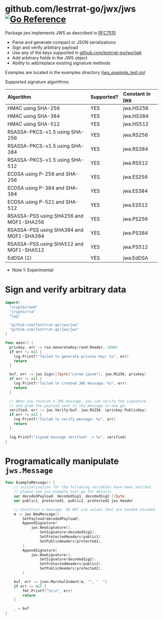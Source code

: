 # github.com/lestrrat-go/jwx/jws [![Go Reference](https://pkg.go.dev/badge/github.com/lestrrat-go/jwx/jws.svg)](https://pkg.go.dev/github.com/lestrrat-go/jwx/jws)

Package jws implements JWS as described in [RFC7515](https://tools.ietf.org/html/rfc7515)

* Parse and generate compact or JSON serializations
* Sign and verify arbitrary payload
* Use any of the keys supported in [github.com/lestrrat-go/jwx/jwk](../jwk)
* Add arbitrary fields in the JWS object
* Ability to add/replace existing signature methods

Examples are located in the examples directory ([jws_example_test.go](../examples/jws_example_test.go))

Supported signature algorithms:

| Algorithm                               | Supported? | Constant in [jwa](../jwa) |
|:----------------------------------------|:-----------|:-------------------------|
| HMAC using SHA-256                      | YES        | jwa.HS256                |
| HMAC using SHA-384                      | YES        | jwa.HS384                |
| HMAC using SHA-512                      | YES        | jwa.HS512                |
| RSASSA-PKCS-v1.5 using SHA-256          | YES        | jwa.RS256                |
| RSASSA-PKCS-v1.5 using SHA-384          | YES        | jwa.RS384                |
| RSASSA-PKCS-v1.5 using SHA-512          | YES        | jwa.RS512                |
| ECDSA using P-256 and SHA-256           | YES        | jwa.ES256                |
| ECDSA using P-384 and SHA-384           | YES        | jwa.ES384                |
| ECDSA using P-521 and SHA-512           | YES        | jwa.ES512                |
| RSASSA-PSS using SHA256 and MGF1-SHA256 | YES        | jwa.PS256                |
| RSASSA-PSS using SHA384 and MGF1-SHA384 | YES        | jwa.PS384                |
| RSASSA-PSS using SHA512 and MGF1-SHA512 | YES        | jwa.PS512                |
| EdDSA (1)                               | YES        | jwa.EdDSA                |

* Note 1: Experimental

# Sign and verify arbitrary data

```go
import(
  "crypto/rand"
  "crypto/rsa"
  "log"

  "github.com/lestrrat-go/jwx/jwa"
  "github.com/lestrrat-go/jwx/jws"
)

func main() {
  privkey, err := rsa.GenerateKey(rand.Reader, 2048)
  if err != nil {
    log.Printf("failed to generate private key: %s", err)
    return
  }

  buf, err := jws.Sign([]byte("Lorem ipsum"), jwa.RS256, privkey)
  if err != nil {
    log.Printf("failed to created JWS message: %s", err)
    return
  }

  // When you receive a JWS message, you can verify the signature
  // and grab the payload sent in the message in one go:
  verified, err := jws.Verify(buf, jwa.RS256, &privkey.PublicKey)
  if err != nil {
    log.Printf("failed to verify message: %s", err)
    return
  }

  log.Printf("signed message verified! -> %s", verified)
}
```

# Programatically manipulate `jws.Message`

```go
func ExampleMessage() {
	// initialization for the following variables have been omitted.
	// please see jws_example_test.go for details
	var decodedPayload, decodedSig1, decodedSig2 []byte
	var public1, protected1, public2, protected2 jws.Header

	// Construct a message. DO NOT use values that are base64 encoded
	m := jws.NewMessage().
		SetPayload(decodedPayload).
		AppendSignature(
			jws.NewSignature().
				SetSignature(decodedSig1).
				SetProtectedHeaders(public1).
				SetPublicHeaders(protected1),
		).
		AppendSignature(
			jws.NewSignature().
				SetSignature(decodedSig2).
				SetProtectedHeaders(public2).
				SetPublicHeaders(protected2),
		)

	buf, err := json.MarshalIndent(m, "", "  ")
	if err != nil {
		fmt.Printf("%s\n", err)
		return
	}

	_ = buf
}
```

